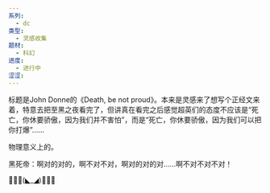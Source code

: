 ```yaml
---
系列:
  - dc
类型:
  - 灵感收集
题材:
  - 科幻
进度:
  - 进行中
涩涩:
---
```

标题是John Donne的《Death, be not proud》。本来是灵感来了想写个正经文来着，特意去把至黑之夜看完了，但讲真在看完之后感觉超英们的态度不应该是“死亡，你休要骄傲，因为我们并不害怕”，而是“死亡，你休要骄傲，因为我们可以把你打爆”……

物理意义上的。

黑死帝：啊对的对的，啊不对不对，啊对的对的对……啊不对不对不对！

🦇🦇🦇(◣_◢)🦇🦇🦇

